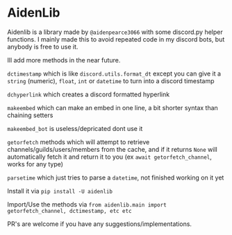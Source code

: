# AidenLib

Aidenlib is a library made by `@aidenpearce3066` with some discord.py helper functions. 
I mainly made this to avoid repeated code in my discord bots, but anybody is free to use it.

Ill add more methods in the near future.

`dctimestamp` which is like `discord.utils.format_dt` except you can give it a `string` (numeric),  `float`, `int` or `datetime` to turn into a discord timestamp

`dchyperlink` which creates a discord formatted hyperlink 

`makeembed` which can make an embed in one line, a bit shorter syntax than chaining setters

`makeembed_bot` is useless/depricated dont use it

`getorfetch` methods which will attempt to retrieve channels/guilds/users/members from the cache, and if it returns `None` will automatically fetch it and return it to you
(ex `await getorfetch_channel`, works for any type)

`parsetime` which just tries to parse a `datetime`, not finished working on it yet

Install it via `pip install -U aidenlib`

Import/Use the methods via `from aidenlib.main import getorfetch_channel, dctimestamp, etc etc`

PR's are welcome if you have any suggestions/implementations.